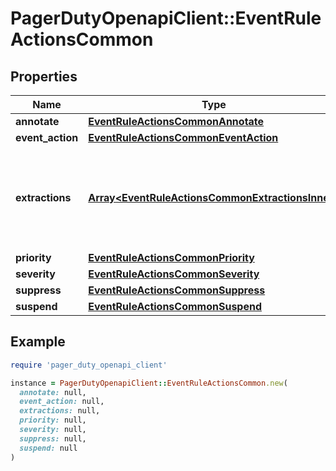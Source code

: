 # PagerDutyOpenapiClient::EventRuleActionsCommon

## Properties

| Name | Type | Description | Notes |
| ---- | ---- | ----------- | ----- |
| **annotate** | [**EventRuleActionsCommonAnnotate**](EventRuleActionsCommonAnnotate.md) |  | [optional] |
| **event_action** | [**EventRuleActionsCommonEventAction**](EventRuleActionsCommonEventAction.md) |  | [optional] |
| **extractions** | [**Array&lt;EventRuleActionsCommonExtractionsInner&gt;**](EventRuleActionsCommonExtractionsInner.md) | Dynamically extract values to set and modify new and existing PD-CEF fields. | [optional] |
| **priority** | [**EventRuleActionsCommonPriority**](EventRuleActionsCommonPriority.md) |  | [optional] |
| **severity** | [**EventRuleActionsCommonSeverity**](EventRuleActionsCommonSeverity.md) |  | [optional] |
| **suppress** | [**EventRuleActionsCommonSuppress**](EventRuleActionsCommonSuppress.md) |  | [optional] |
| **suspend** | [**EventRuleActionsCommonSuspend**](EventRuleActionsCommonSuspend.md) |  | [optional] |

## Example

```ruby
require 'pager_duty_openapi_client'

instance = PagerDutyOpenapiClient::EventRuleActionsCommon.new(
  annotate: null,
  event_action: null,
  extractions: null,
  priority: null,
  severity: null,
  suppress: null,
  suspend: null
)
```

